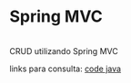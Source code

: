 # Spring MVC
<br> CRUD utilizando Spring MVC</br>

links para consulta:
[code java](https://www.codejava.net/frameworks/spring/spring-mvc-spring-data-jpa-hibernate-crud-example
)
